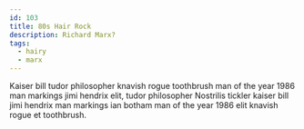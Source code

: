 ```yaml
---
id: 103
title: 80s Hair Rock
description: Richard Marx?
tags:
  - hairy
  - marx
---
```


Kaiser bill tudor philosopher knavish rogue toothbrush man of the year 1986 man markings jimi hendrix elit, tudor philosopher Nostrilis tickler kaiser bill jimi hendrix man markings ian botham man of the year 1986 elit knavish rogue et toothbrush.
